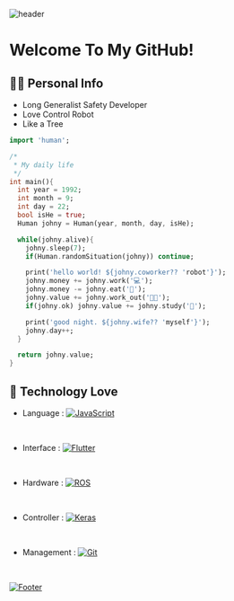 ![header](https://capsule-render.vercel.app/api?type=shark&color=auto&height=50&section=header&text=✨&fontSize=20)

# Welcome To My GitHub! 

## 🙋‍♂️ Personal Info
- Long Generalist Safety Developer
- Love Control Robot
- Like a Tree

```dart
import 'human';

/*
 * My daily life
 */
int main(){
  int year = 1992;
  int month = 9;
  int day = 22;
  bool isHe = true;
  Human johny = Human(year, month, day, isHe);

  while(johny.alive){
    johny.sleep(7);
    if(Human.randomSituation(johny)) continue;

    print('hello world! ${johny.coworker?? 'robot'}');
    johny.money += johny.work('💻');
    johny.money -= johny.eat('🍖');
    johny.value += johny.work_out('🏋🏻');
    if(johny.ok) johny.value += johny.study('📖');

    print('good night. ${johny.wife?? 'myself'}');
    johny.day++;
  }

  return johny.value;
}
```

## 🔨 Technology Love
- Language :
<span>[![JavaScript](https://img.shields.io/badge/JavaScript-dbab09?style=flat&logo=javascript&logoColor=white)](https://en.wikipedia.org/wiki/JavaScript)</span>
<br/>

- Interface :
<span>[![Flutter](https://img.shields.io/badge/Flutter-61dafb?style=flat&logo=flutter&logoColor=white)](https://flutter.dev)</span>
<br/>

- Hardware :
<span>[![ROS](https://img.shields.io/badge/ROS-ff0000?style=flat&logo=ros&logoColor=white)](https://www.ros.org)</span>
<br/>

- Controller :
<span>[![Keras](https://img.shields.io/badge/Keras-ff0000?style=flat&logo=keras&logoColor=white)](https://keras.io)</span>
<br/>

- Management :
<span>[![Git](https://img.shields.io/badge/Git-f09092?style=flat&logo=git&logoColor=white)](https://git-scm.com)</span>
<br/>

[![Footer](https://capsule-render.vercel.app/api?type=waving&color=auto&height=200&section=footer&text=⛵️_keep_going&fontSize=88)](https://shields.io)

